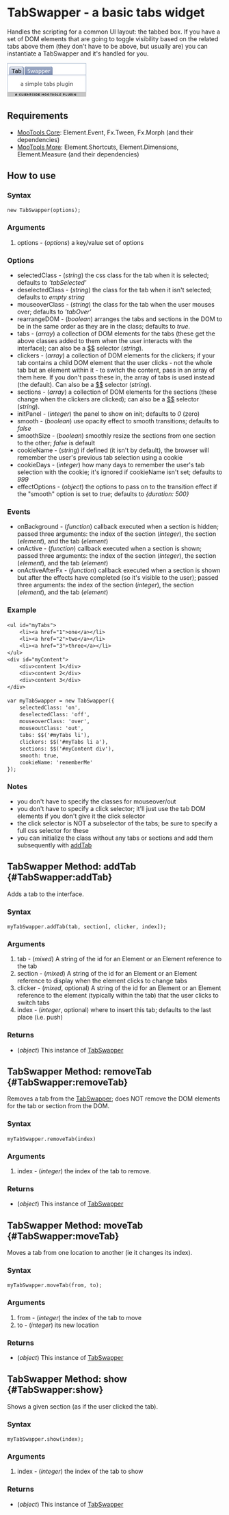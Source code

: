 TabSwapper - a basic tabs widget
================================

Handles the scripting for a common UI layout: the tabbed box. If you have a set of DOM elements that are going to toggle visibility based on the related tabs above them (they don't have to be above, but usually are) you can instantiate a TabSwapper and it's handled for you.

![Screenshot](http://github.com/anutron/clientcide-tabswapper/blob/master/screenshot.png)

Requirements
------------

* [MooTools Core](http://mootools.net/core): Element.Event, Fx.Tween, Fx.Morph (and their dependencies)
* [MooTools More](http://mootools.net/more): Element.Shortcuts, Element.Dimensions, Element.Measure (and their dependencies)

How to use
----------

### Syntax

	new TabSwapper(options);

### Arguments

1. options - (*options*) a key/value set of options

### Options	
* selectedClass - (*string*) the css class for the tab when it is selected; defaults to *'tabSelected'*
* deselectedClass - (*string*) the class for the tab when it isn't selected; defaults to *empty string*
* mouseoverClass - (*string*) the class for the tab when the user mouses over; defaults to *'tabOver'*
* rearrangeDOM - (*boolean*) arranges the tabs and sections in the DOM to be in the same order as they are in the class; defaults to *true*.
* tabs - (*array*) a collection of DOM elements for the tabs (these get the above classes added to them when the user interacts with the interface); can also be a [$$][] selector (*string*).
* clickers - (*array*) a collection of DOM elements for the clickers; if your tab contains a child DOM element that the user clicks - not the whole tab but an element within it - to switch the content, pass in an array of them here. If you don't pass these in, the array of tabs is used instead (the default). Can also be a [$$][] selector (*string*).
* sections - (*array*) a collection of DOM elements for the sections (these change when the clickers are clicked); can also be a [$$][] selector (*string*).
* initPanel - (*integer*) the panel to show on init; defaults to *0* (zero)
* smooth - (*boolean*) use opacity effect to smooth transitions; defaults to *false*
* smoothSize - (*boolean*) smoothly resize the sections from one section to the other; *false* is default
* cookieName - (*string*) if defined (it isn't by default), the browser will remember the user's previous tab selection using a cookie
* cookieDays - (*integer*) how many days to remember the user's tab selection with the cookie; it's ignored if cookieName isn't set; defaults to *999*
* effectOptions - (*object*) the options to pass on to the transition effect if the "smooth" option is set to *true*; defaults to *{duration: 500}*

### Events

* onBackground - (*function*) callback executed when a section is hidden; passed three arguments: the index of the section (*integer*), the section (*element*), and the tab (*element*)
* onActive - (*function*) callback executed when a section is shown; passed three arguments: the index of the section (*integer*), the section (*element*), and the tab (*element*)
* onActiveAfterFx - (*function*) callback executed when a section is shown but after the effects have completed (so it's visible to the user); passed three arguments: the index of the section (*integer*), the section (*element*), and the tab (*element*)

### Example

	<ul id="myTabs">
		<li><a href="1">one</a></li>
		<li><a href="2">two</a></li>
		<li><a href="3">three</a></li>
	</ul>
	<div id="myContent">
		<div>content 1</div>
		<div>content 2</div>
		<div>content 3</div>
	</div>
	
	var myTabSwapper = new TabSwapper({
		selectedClass: 'on',
		deselectedClass: 'off',
		mouseoverClass: 'over',
		mouseoutClass: 'out',
		tabs: $$('#myTabs li'),
		clickers: $$('#myTabs li a'),
		sections: $$('#myContent div'),
		smooth: true,
		cookieName: 'rememberMe'
	});

### Notes

* you don't have to specify the classes for mouseover/out
* you don't have to specify a click selector; it'll just use the tab DOM elements if you don't give it the click selector
* the click selector is NOT a subselector of the tabs; be sure to specify a full css selector for these
* you can initialize the class without any tabs or sections and add them subsequently with [addTab][]

TabSwapper Method: addTab {#TabSwapper:addTab}
----------------------------------------------

Adds a tab to the interface.

### Syntax

	myTabSwapper.addTab(tab, section[, clicker, index]);

###	Arguments

1. tab - (*mixed*) A string of the id for an Element or an Element reference to the tab
2. section - (*mixed*) A string of the id for an Element or an Element reference to display when the element clicks to change tabs
3. clicker - (*mixed*, optional) A string of the id for an Element or an Element reference to the element (typically within the tab) that the user clicks to switch tabs
4. index - (*integer*, optional) where to insert this tab; defaults to the last place (i.e. push)

### Returns

* (*object*) This instance of [TabSwapper][]

TabSwapper Method: removeTab {#TabSwapper:removeTab}
----------------------------------------------------

Removes a tab from the [TabSwapper][]; does NOT remove the DOM elements for the tab or section from the DOM.

### Syntax

	myTabSwapper.removeTab(index)

### Arguments

1.	index - (*integer*) the index of the tab to remove.

### Returns

* (*object*) This instance of [TabSwapper][]

TabSwapper Method: moveTab {#TabSwapper:moveTab}
------------------------------------------------

Moves a tab from one location to another (ie it changes its index).

### Syntax

	myTabSwapper.moveTab(from, to);

### Arguments

1. from - (*integer*) the index of the tab to move
2. to - (*integer*) its new location

### Returns

* (*object*) This instance of [TabSwapper][]

TabSwapper Method: show {#TabSwapper:show}
------------------------------------------

Shows a given section (as if the user clicked the tab).

### Syntax

	myTabSwapper.show(index);

### Arguments

1. index - (*integer*) the index of the tab to show

### Returns

* (*object*) This instance of [TabSwapper][]

[TabSwapper]: #TabSwapper
[addTab]: #TabSwapper:addTab
[$$]: http://www.mootools.net/docs/core/Element/Element#dollars
[Options]: http://www.mootools.net/docs/core/Class/Class.Extras#Options
[Events]: http://www.mootools.net/docs/core/Class/Class.Extras#Events